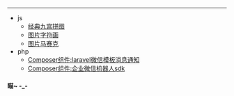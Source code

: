 ---
* js
  + [经典九宫拼图](https://huozi1024.github.io/puzzle.html)   
  + [图片字符画](https://huozi1024.github.io/char.html)   
  + [图片马赛克](https://huozi1024.github.io/pixelate.html)
* php
  + [Composer组件:laravel微信模板消息通知](https://github.com/huozi1024/laravel-wechat-notification "微信消息通知")  
  + [Composer组件:企业微信机器人sdk](https://github.com/huozi1024/work-wechat-robot "企业微信机器人sdk")

#### 瞄~       -_-
